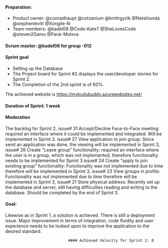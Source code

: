 #### Preparation:
- Product owner: @conradhaupt @cotzanium @kmltrgyclk @Netshiunda @stephenlevitt @Xongile-N
- Team members: @kadel08 @Code-Kate7 @SheLovesCode @steven2Gamu @Farai-Mutsva

#### Scrum master: @kadel08 for group -012

#### Sprint goal
- Setting up the Database 
- The Project board for Sprint #2 displays the user/developer stories for Sprint 2.
- The Completion of the 2nd sprint is of 60%.

The achieved website is https://mykudubuddy.azurewebsites.net/

#### Duration of Sprint: 1 week

#### Moderation

The backlog for Sprint 2, issue# 31 Accept/Decline Face-to-Face meeting: required an interface where it could be implemented and integrated. Will be 
implemented in Sprint 3. issue# 27 View application to join group: Since send an application was done, the viewing will be implemented in Sprint 3,
issue# 26 Create "Leave group" functionality: required an interface where the user is in a group, which was not implemented, therefore functionality 
needs to be implemented for Sprint 3.issue# 24 Create "apply to join existing group" functionality: Functionality was not implemented due to time therefore
will be implemented in Sprint 3, issue# 23 View groups in profile: Functionality was not implemented due to time therefore
will be implemented in Sprint 3, issue# 21 Store physical address: Recently set up the database and server, still having difficulties reading and writing 
to the database. Should be completed by the end of Sprint 3. 


#### Goal: 
Likewise as in Sprint 1, a solution is achieved. There is still a deployment issue. Major improvement in terms of integration, code fluidity and user experience
needs to be looked upon to improve the application to the desired standard.



                                #### Achieved Velocity for Sprint 2: 8

